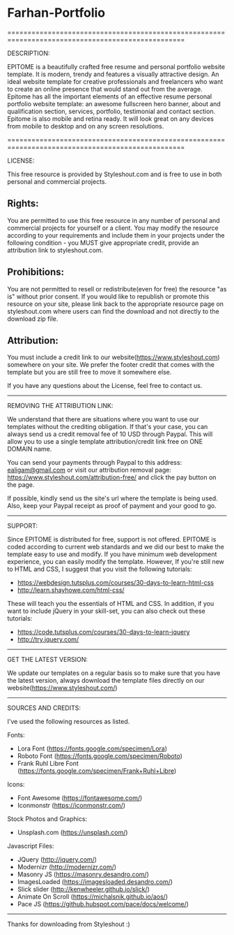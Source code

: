 # Farhan-Portfolio
==================================================================================================

DESCRIPTION:

EPITOME is a beautifully crafted free resume and personal portfolio website template. It is modern, 
trendy and features a visually attractive design. An ideal website template for creative 
professionals and freelancers who want to create an online presence that would stand out from 
the average. Epitome has all the important elements of an effective resume personal portfolio 
website template: an awesome fullscreen hero banner, about and qualification section, services, 
portfolio, testimonial and contact section. Epitome is also mobile and retina ready. 
It will look great on any devices from mobile to desktop and on any screen resolutions.

==================================================================================================


LICENSE:

This free resource is provided by Styleshout.com and is free to use in 
both personal and commercial projects.


Rights:
-------

You are permitted to use this free resource in any number of personal and commercial projects for 
yourself or a client. You may modify the resource according to your requirements and include them 
in your projects under the following condition - you MUST give appropriate credit, provide an 
attribution link to styleshout.com.


Prohibitions:
-------------

You are not permitted to resell or redistribute(even for free) the resource "as is" without 
prior consent. If you would like to republish or promote this resource on your site, please 
link back to the appropriate resource page on styleshout.com where users can find the download 
and not directly to the download zip file.


Attribution: 
------------

You must include a credit link to our website(https://www.styleshout.com) somewhere on your site. 
We prefer the footer credit that comes with the template but you are still free to move it 
somewhere else.



If you have any questions about the License, feel free to contact us.


-----------------------------------------------------------------------------------------------------


REMOVING THE ATTRIBUTION LINK:

We understand that there are situations where you want to use our templates without 
the crediting obligation. If that's your case, you can always send us a 
credit removal fee of 10 USD through Paypal. This will allow you to use a single 
template attribution/credit link free on ONE DOMAIN name.

You can send your payments through Paypal to this address: ealigam@gmail.com or
visit our attribution removal page: https://www.styleshout.com/attribution-free/ 
and click the pay button on the page.

If possible, kindly send us the site's url where the template is being used. 
Also, keep your Paypal receipt as proof of payment and your good to go.


------------------------------------------------------------------------------------------------------ 


SUPPORT:
    
Since EPITOME is distributed for free, support is not offered. EPITOME is coded according 
to current web standards and we did our best to make the template easy to use and modify.
If you have minimum web development experience, you can easily modify the template. 
However, If you're still new to HTML and CSS, I suggest that you visit the 
following tutorials:

 - https://webdesign.tutsplus.com/courses/30-days-to-learn-html-css
 - http://learn.shayhowe.com/html-css/

These will teach you the essentials of HTML and CSS. In addition, if you want to include
jQuery in your skill-set, you can also check out these tutorials: 

 - https://code.tutsplus.com/courses/30-days-to-learn-jquery
 - http://try.jquery.com/


------------------------------------------------------------------------------------------------------ 


GET THE LATEST VERSION:

We update our templates on a regular basis so to make sure that you have the latest version, 
always download the template files directly on our website(https://www.styleshout.com/)



-------------------------------------------------------------------------------------------------------


SOURCES AND CREDITS:

I've used the following resources as listed.

Fonts:
 - Lora Font (https://fonts.google.com/specimen/Lora)
 - Roboto Font (https://fonts.google.com/specimen/Roboto) 
 - Frank Ruhl Libre Font (https://fonts.google.com/specimen/Frank+Ruhl+Libre)

Icons:
 - Font Awesome (https://fontawesome.com/)
 - Iconmonstr (https://iconmonstr.com/)
 

Stock Photos and Graphics:
 - Unsplash.com (https://unsplash.com/)
 
Javascript Files:
 - JQuery (http://jquery.com/)
 - Modernizr (http://modernizr.com/)
 - Masonry JS (https://masonry.desandro.com/)
 - ImagesLoaded (https://imagesloaded.desandro.com/)
 - Slick slider (http://kenwheeler.github.io/slick/)
 - Animate On Scroll (https://michalsnik.github.io/aos/)
 - Pace JS (https://github.hubspot.com/pace/docs/welcome/)

-------------------------------------------------------------------------------------------------------


Thanks for downloading from Styleshout :)


